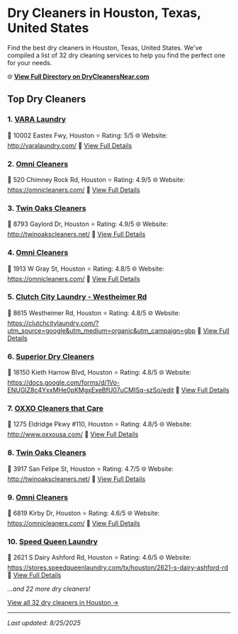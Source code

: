 # Dry Cleaners in Houston, Texas, United States

Find the best dry cleaners in Houston, Texas, United States. We've compiled a list of 32 dry cleaning services to help you find the perfect one for your needs.

🌐 **[View Full Directory on DryCleanersNear.com](https://drycleanersnear.com/city/US/Texas/Houston)**

## Top Dry Cleaners

### 1. [VARA Laundry](https://drycleanersnear.com/dryCleaner/68a3db28e0c395148228b51d/vara-laundry)
📍 10002 Eastex Fwy, Houston
⭐ Rating: 5/5
🌐 Website: http://varalaundry.com/
🔗 [View Full Details](https://drycleanersnear.com/dryCleaner/68a3db28e0c395148228b51d/vara-laundry)

### 2. [Omni Cleaners](https://drycleanersnear.com/dryCleaner/68a3db00e0c395148228b2ce/omni-cleaners)
📍 520 Chimney Rock Rd, Houston
⭐ Rating: 4.9/5
🌐 Website: https://omnicleaners.com/
🔗 [View Full Details](https://drycleanersnear.com/dryCleaner/68a3db00e0c395148228b2ce/omni-cleaners)

### 3. [Twin Oaks Cleaners](https://drycleanersnear.com/dryCleaner/68a3db67e0c395148228b6d0/twin-oaks-cleaners)
📍 8793 Gaylord Dr, Houston
⭐ Rating: 4.9/5
🌐 Website: http://twinoakscleaners.net/
🔗 [View Full Details](https://drycleanersnear.com/dryCleaner/68a3db67e0c395148228b6d0/twin-oaks-cleaners)

### 4. [Omni Cleaners](https://drycleanersnear.com/dryCleaner/68a3db0ae0c395148228b449/omni-cleaners)
📍 1913 W Gray St, Houston
⭐ Rating: 4.8/5
🌐 Website: https://omnicleaners.com/
🔗 [View Full Details](https://drycleanersnear.com/dryCleaner/68a3db0ae0c395148228b449/omni-cleaners)

### 5. [Clutch City Laundry - Westheimer Rd](https://drycleanersnear.com/dryCleaner/68a3db10e0c395148228b488/clutch-city-laundry-westheimer-rd)
📍 8615 Westheimer Rd, Houston
⭐ Rating: 4.8/5
🌐 Website: https://clutchcitylaundry.com/?utm_source=google&utm_medium=organic&utm_campaign=gbp
🔗 [View Full Details](https://drycleanersnear.com/dryCleaner/68a3db10e0c395148228b488/clutch-city-laundry-westheimer-rd)

### 6. [Superior Dry Cleaners](https://drycleanersnear.com/dryCleaner/68a3db42e0c395148228b5c2/superior-dry-cleaners)
📍 18150 Kieth Harrow Blvd, Houston
⭐ Rating: 4.8/5
🌐 Website: https://docs.google.com/forms/d/1Vo-ENUGlZ8c4YxxMHe0pKMgxExeBfU07uCMISq-szSo/edit
🔗 [View Full Details](https://drycleanersnear.com/dryCleaner/68a3db42e0c395148228b5c2/superior-dry-cleaners)

### 7. [OXXO Cleaners that Care](https://drycleanersnear.com/dryCleaner/68a3db73e0c395148228b72f/oxxo-cleaners-that-care)
📍 1275 Eldridge Pkwy #110, Houston
⭐ Rating: 4.8/5
🌐 Website: http://www.oxxousa.com/
🔗 [View Full Details](https://drycleanersnear.com/dryCleaner/68a3db73e0c395148228b72f/oxxo-cleaners-that-care)

### 8. [Twin Oaks Cleaners](https://drycleanersnear.com/dryCleaner/68a3db84e0c395148228c27a/twin-oaks-cleaners)
📍 3917 San Felipe St, Houston
⭐ Rating: 4.7/5
🌐 Website: http://twinoakscleaners.net/
🔗 [View Full Details](https://drycleanersnear.com/dryCleaner/68a3db84e0c395148228c27a/twin-oaks-cleaners)

### 9. [Omni Cleaners](https://drycleanersnear.com/dryCleaner/68a3dafee0c395148228b28f/omni-cleaners)
📍 6819 Kirby Dr, Houston
⭐ Rating: 4.6/5
🌐 Website: https://omnicleaners.com/
🔗 [View Full Details](https://drycleanersnear.com/dryCleaner/68a3dafee0c395148228b28f/omni-cleaners)

### 10. [Speed Queen Laundry](https://drycleanersnear.com/dryCleaner/68a3db1ce0c395148228b4df/speed-queen-laundry)
📍 2621 S Dairy Ashford Rd, Houston
⭐ Rating: 4.6/5
🌐 Website: https://stores.speedqueenlaundry.com/tx/houston/2621-s-dairy-ashford-rd
🔗 [View Full Details](https://drycleanersnear.com/dryCleaner/68a3db1ce0c395148228b4df/speed-queen-laundry)


*...and 22 more dry cleaners!*

[View all 32 dry cleaners in Houston →](https://drycleanersnear.com/city/US/Texas/Houston)

---

*Last updated: 8/25/2025*
